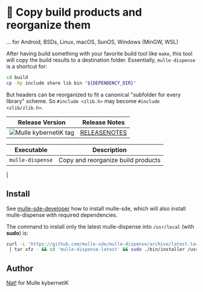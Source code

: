 #  🚰 Copy build products and reorganize them 

... for Android, BSDs, Linux, macOS, SunOS, Windows (MinGW, WSL)

After having build something with your favorite build tool like `make`, this
tool will copy the build results to a destination folder. Essentially,
`mulle-dispense` is a shortcut for:

``` sh
cd build
cp -Rp include share lib bin "${DEPENDENCY_DIR}"
```

But headers can be reorganized to fit a canonical "subfolder for every library"
scheme. So `#include <zlib.h>` may become `#include <zlib/zlib.h>`.

| Release Version                                       | Release Notes
|-------------------------------------------------------|--------------
| ![Mulle kybernetiK tag](https://img.shields.io/github/tag/mulle-sde/mulle-dispense.svg?branch=release) | [RELEASENOTES](RELEASENOTES.md) |

| Executable          | Description
|---------------------|--------------------------------
| `mulle-dispense`    | Copy and reorganize build products
|










## Install

See [mulle-sde-developer](//github.com/mulle-sde/mulle-sde-developer) how to
install mulle-sde, which will also install mulle-dispense with required
dependencies.

The command to install only the latest mulle-dispense into
`/usr/local` (with **sudo**) is:

``` bash
curl -L 'https://github.com/mulle-sde/mulle-dispense/archive/latest.tar.gz' \
 | tar xfz - && cd 'mulle-dispense-latest' && sudo ./bin/installer /usr/local
```



## Author

[Nat!](https://mulle-kybernetik.com/weblog) for Mulle kybernetiK


